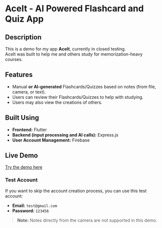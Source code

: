 # AceIt - AI Powered Flashcard and Quiz App

## Description
This is a demo for my app **AceIt**, currently in closed testing.  
AceIt was built to help me and others study for memorization-heavy courses.

## Features
- Manual **or AI-generated** Flashcards/Quizzes based on notes (from file, camera, or text).  
- Users can review their Flashcards/Quizzes to help with studying.  
- Users may also view the creations of others.

## Built Using
- **Frontend:** Flutter  
- **Backend (input processing and AI calls):** Express.js  
- **User Account Management:** Firebase

## Live Demo
[Try the demo here](https://josh-needs-help.github.io/AceIt-Demo/)

### Test Account
If you want to skip the account creation process, you can use this test account:

- **Email:** `test@gmail.com`  
- **Password:** `123456`  

> **Note:** Notes directly from the camera are not supported in this demo.

